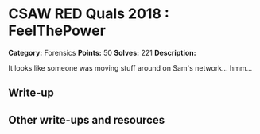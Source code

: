 
# CSAW RED Quals 2018 : FeelThePower

**Category:** Forensics
**Points:** 50
**Solves:** 221
**Description:**

It looks like someone was moving stuff around on Sam's network... hmm...

## Write-up

## Other write-ups and resources


